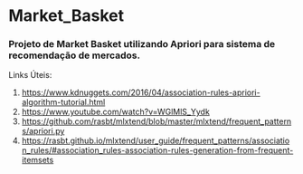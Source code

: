 # Market_Basket
### Projeto de Market Basket utilizando Apriori para sistema de recomendação de mercados. 
Links Úteis: 

1. https://www.kdnuggets.com/2016/04/association-rules-apriori-algorithm-tutorial.html
2. https://www.youtube.com/watch?v=WGlMlS_Yydk
3. https://github.com/rasbt/mlxtend/blob/master/mlxtend/frequent_patterns/apriori.py
4. https://rasbt.github.io/mlxtend/user_guide/frequent_patterns/association_rules/#association_rules-association-rules-generation-from-frequent-itemsets
